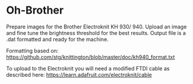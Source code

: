 # Oh-Brother

Prepare images for the Brother Electroknit KH 930/ 940. Upload an image and fine tune the brightness threshold for the best results. Output file is a .dat formatted and ready for the machine.

Formatting based on:
https://github.com/stg/knittington/blob/master/doc/kh940_format.txt

To upload to the Electroknit you will need a modified FTDI cable as described here:
https://learn.adafruit.com/electroknit/cable
